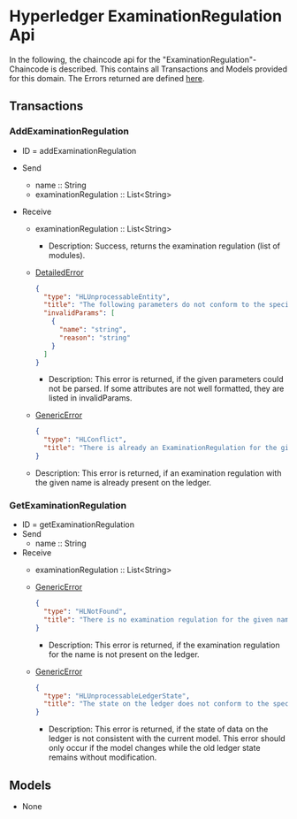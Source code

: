 # Hyperledger ExaminationRegulation Api

In the following, the chaincode api for the "ExaminationRegulation"-Chaincode is described.
This contains all Transactions and Models provided for this domain.
The Errors returned are defined [here](errors.md#Errors).

## Transactions

### AddExaminationRegulation
- ID = addExaminationRegulation
- Send
    - name :: String 
    - examinationRegulation :: List\<String\>

- Receive
    - examinationRegulation :: List\<String\>
      -  Description: Success, returns the examination regulation (list of modules).

    - [DetailedError](errors.md#DetailedError) 
      ```json
      {
        "type": "HLUnprocessableEntity",
        "title": "The following parameters do not conform to the specified format",
        "invalidParams": [
          {
            "name": "string",
            "reason": "string"
          }
        ]
      }
      ```
       - Description: This error is returned, if the given parameters could not be parsed. If some attributes are not well formatted, they are listed in invalidParams.
       
    - [GenericError](errors.md#GenericError) 
      ```json
      {
        "type": "HLConflict",
        "title": "There is already an ExaminationRegulation for the given name",
      }
      ```
    - Description: This error is returned, if an examination regulation with the given name is already present on the ledger.
  

### GetExaminationRegulation
- ID = getExaminationRegulation
- Send
    - name :: String
- Receive
    - examinationRegulation :: List\<String\>

    - [GenericError](errors.md#GenericError) 
      ```json
      {
        "type": "HLNotFound",
        "title": "There is no examination regulation for the given name"
      }
      ```
      - Description: This error is returned, if the examination regulation for the name is not present on the ledger.
    - [GenericError](errors.md#GenericError) 
      ```json
      {
        "type": "HLUnprocessableLedgerState",
        "title": "The state on the ledger does not conform to the specified format"
      }
      ```
      - Description: This error is returned, if the state of data on the ledger is not consistent with the current model. This error should only occur if the model changes while the old ledger state remains without modification.


## <a id="Models" />Models

- None

